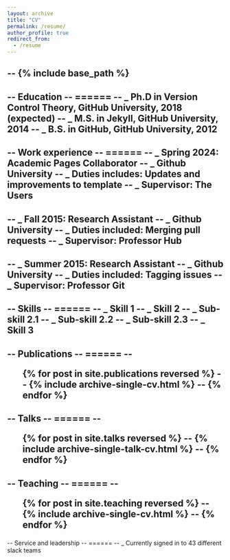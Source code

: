```yaml
---
layout: archive
title: "CV"
permalink: /resume/
author_profile: true
redirect_from:
  - /resume
---
```


## -- {% include base_path %}

-- Education
-- ======
-- _ Ph.D in Version Control Theory, GitHub University, 2018 (expected)
-- _ M.S. in Jekyll, GitHub University, 2014
-- _ B.S. in GitHub, GitHub University, 2012
--
-- Work experience
-- ======
-- _ Spring 2024: Academic Pages Collaborator
-- _ Github University
-- _ Duties includes: Updates and improvements to template
-- _ Supervisor: The Users
--
-- _ Fall 2015: Research Assistant
-- _ Github University
-- _ Duties included: Merging pull requests
-- _ Supervisor: Professor Hub
--
-- _ Summer 2015: Research Assistant
-- _ Github University
-- _ Duties included: Tagging issues
-- _ Supervisor: Professor Git
--  
-- Skills
-- ======
-- _ Skill 1
-- _ Skill 2
-- _ Sub-skill 2.1
-- _ Sub-skill 2.2
-- _ Sub-skill 2.3
-- _ Skill 3
--
-- Publications
-- ======
-- <ul>{% for post in site.publications reversed %}
-- {% include archive-single-cv.html %}
-- {% endfor %}</ul>
--  
-- Talks
-- ======
-- <ul>{% for post in site.talks reversed %}
-- {% include archive-single-talk-cv.html  %}
-- {% endfor %}</ul>
--  
-- Teaching
-- ======
-- <ul>{% for post in site.teaching reversed %}
-- {% include archive-single-cv.html %}
-- {% endfor %}</ul>
--  
-- Service and leadership
-- ======
-- _ Currently signed in to 43 different slack teams
